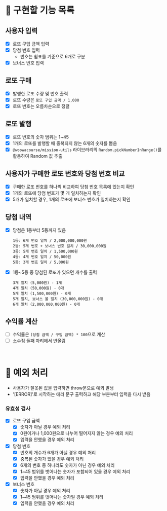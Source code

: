 # 🎰 구현할 기능 목록

## 사용자 입력

- [x] 로또 구입 금액 입력
- [x] 당첨 번호 입력
  - 번호는 쉼표를 기준으로 6개로 구분
- [x] 보너스 번호 입력

## 로또 구매

- [x] 발행한 로또 수량 및 번호 출력
- [x] 로또 수량은 `로또 구입 금액 / 1,000`
- [x] 로또 번호는 오름차순으로 정렬

## 로또 발행

- [x] 로또 번호의 숫자 범위는 1~45
- [x] 1개의 로또를 발행할 때 중복되지 않는 6개의 숫자를 뽑음
- [x] `@woowacourse/mission-utils` 라이브러리의 `Random.pickNumberInRange()`를 활용하여 Random 값 추출

## 사용자가 구매한 로또 번호와 당첨 번호 비교

- [x] 구매한 로또 번호를 하나씩 비교하여 당첨 번호 목록에 있는지 확인
- [x] 1개의 로또에 당첨 번호가 몇 개 일치하는지 확인
- [x] 5개가 일치할 경우, 1개의 로또에 보너스 번호가 일치하는지 확인

## 당첨 내역

- [x] 당첨은 1등부터 5등까지 있음

  ```
  1등: 6개 번호 일치 / 2,000,000,000원
  2등: 5개 번호 + 보너스 번호 일치 / 30,000,000원
  3등: 5개 번호 일치 / 1,500,000원
  4등: 4개 번호 일치 / 50,000원
  5등: 3개 번호 일치 / 5,000원
  ```

- [x] 1등~5등 중 당첨된 로또가 있으면 개수를 출력

  ```
  3개 일치 (5,000원) - 1개
  4개 일치 (50,000원) - 0개
  5개 일치 (1,500,000원) - 0개
  5개 일치, 보너스 볼 일치 (30,000,000원) - 0개
  6개 일치 (2,000,000,000원) - 0개
  ```

## 수익률 계산

- [ ] 수익률은 `(당첨 금액 / 구입 금액) * 100`으로 계산
- [ ] 소수점 둘째 자리에서 반올림

<br>

# 🚨 예외 처리

- 사용자가 잘못된 값을 입력하면 throw문으로 예외 발생
- '[ERROR]'로 시작하는 에러 문구 출력하고 해당 부분부터 입력을 다시 받음

### 유효성 검사

- [x] 로또 구입 금액
  - [x] 숫자가 아닐 경우 예외 처리
  - [x] 0원이거나 1,000원으로 나누어 떨어지지 않는 경우 예외 처리
  - [x] 입력을 안했을 경우 예외 처리
- [x] 당첨 번호
  - [x] 번호의 개수가 6개가 아닐 경우 예외 처리
  - [x] 중복된 숫자가 있을 경우 예외 처리
  - [x] 6개의 번호 중 하나라도 숫자가 아닌 경우 예외 처리
  - [x] 1~45 범위를 벗어나는 숫자가 포함되어 있을 경우 예외 처리
  - [x] 입력을 안했을 경우 예외 처리
- [x] 보너스 번호
  - [x] 숫자가 아닐 경우 예외 처리
  - [x] 1~45 범위를 벗어나는 숫자일 경우 예외 처리
  - [x] 입력을 안했을 경우 예외 처리
